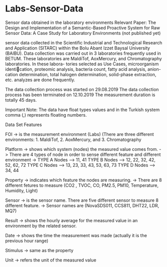 # Labs-Sensor-Data
Sensor data obtained in the laboratory environments
Relevant Paper:
The Design and Implementation of a Semantic-Based Proactive System for Raw Sensor Data: A Case Study for Laboratory Environments (not published yet)



sensor data collected in the
Scientific Industrial and Technological Research and Application (SITARC)
within the Bolu Abant Izzet Baysal University (BAIBU). Data collection was
carried out in 3 laboratories frequently used in BETUM. These laboratories
are MaldiTof, AoxMercury, and Chromatography laboratories. In these labora-
tories selected as Use Cases, microorganism identication, proteomic analysis,
bacteria count, fatty acid analysis, anion-cation determination, total halogen
determination, solid-phase extraction, etc. analyzes are done frequently.


The data collection process was started on 29.08.2019
The data collection process has been terminated on 12.10.2019
The measurement duration is totally 45 days.


Important Note: The data have float types values and in the Turkish system comma (,) represents floating numbers.



Data Set Features


FOI -> is the measurement environment (Labs) (There are three different environments: 1. MaldiTof, 2. AoxMercury, and 3. Chromatography

Platform -> shows which system (nodes) the measured value comes from.
	 -> There are 4 types of node in order to sense different feature and different environment
	 -> TYPE A Nodes --> 11, 41
	    TYPE B Nodes --> 12, 22, 32, 42, 52, 62, 72
	    TYPE C Nodes --> 13, 23, 33, 43, 53, 63, 73
	    TYPE D Nodes --> 34, 44

Property -> indicates which feature the nodes are measuring.
         -> There are 8 different fetures to measure (CO2 , TVOC, CO, PM2.5, PM10, Temperature, Humidity, Light)

Sensor 	 -> is the sensor name. There are five different sensor to measure 8 different feature.
	 -> Sensor names are (NovaSDS011, CCS811, DHT22, LDR, MQ7)

Result	 -> shows the hourly average for the measured value in an environment by the related sensor.

Date	 -> shows the time the measurement was made (actually it is the previous hour range)

Stimulus -> same as the property

Unit	 -> refers the unit of the measured value
